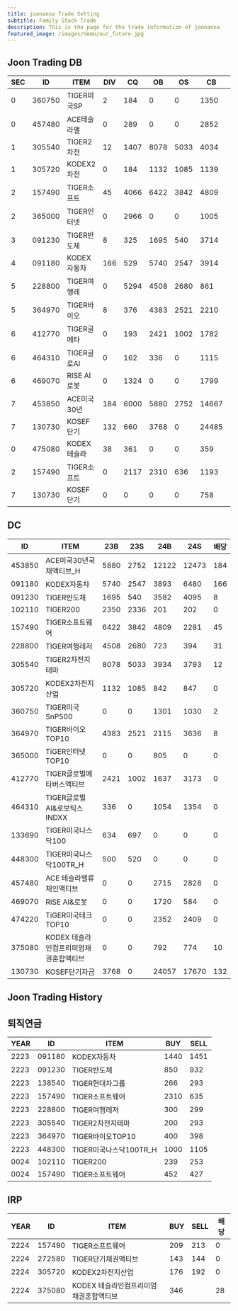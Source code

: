 ```yaml
---
title: joonanna Trade Setting
subtitle: Family Stock Trade
description: This is the page for the trade information of joonanna
featured_image: /images/demo/our_future.jpg
---
```

## Joon Trading DB

|SEC|ID|ITEM |DIV|CQ|OB|OS|CB|CS|
|---|--|-----|---|--|--|--|--|--|
|0|360750|TIGER미국SP|2|184|0|0|1350|1030|
|0|457480|ACE테슬라밸|0|289|0|0|2852|2828|
|1|305540|TIGER2차전|12|1407|8078|5033|4034|3793|
|1|305720|KODEX2차전|0|184|1132|1085|1139|847|
|2|157490|TIGER소프트|45|4066|6422|3842|4809|2386|
|2|365000|TIGER인터넷|0|2966|0|0|1005|0|
|3|091230|TIGER반도체|8|325|1695|540|3714|4095|
|4|091180|KODEX자동차|166|529|5740|2547|3914|6480|
|5|228800|TIGER여행레|0|5294|4508|2680|861|394|
|5|364970|TIGER바이오|8|376|4383|2521|2210|3636|
|6|412770|TIGER글메타|0|193|2421|1002|1782|3173|
|6|464310|TIGER글로AI|0|162|336| 0|1115|1354|
|6|469070|RISE AI로봇|0|1324|0|0|1799|584|
|7|453850|ACE미국30년|184|6000|5880|2752|14667|12900|
|7|130730|KOSEF단기|132|660|3768|0|24485|21393|
|0|475080|KODEX테슬라|38|361|0|0|359|0|
|2|157490|TIGER소프트|0|2117|2310|636|1193|1168|
|7|130730|KOSEF단기|0|0|0|0|758|740|



## DC
|ID|ITEM |23B|23S|24B|24S|배당|
|--|-----|---|----|---|----|--|
|453850|ACE미국30년국채액티브_H|5880|2752|12122|12473|184|
|091180|KODEX자동차|5740|2547|3893|6480|166|
|091230|TIGER반도체|1695|540|3582|4095|8|
|102110|TIGER200|2350|2336|201|202|0| 
|157490|TIGER소프트웨어|6422|3842|4809|2281|45|
|228800|TIGER여행레저|4508|2680|723|394|31|
|305540|TIGER2차전지테마|8078|5033|3934|3793|12|
|305720|KODEX2차전지산업|1132|1085|842|847|0|
|360750|TIGER미국SnP500|0|0|1301|1030|2|
|364970|TIGER바이오TOP10|4383|2521|2115|3636|8|
|365000|TiGER인터넷TOP10|0|0|805|0|0|
|412770|TIGER글로벌메타버스액티브|2421|1002|1637|3173|0| 
|464310|TIGER글로벌AI&로보틱스INDXX|336| 0|1054|1354|0|
|133690|TIGER미국나스닥100|634|697|0|0|0| 
|448300|TIGER미국나스닥100TR_H|500|520|0|0|0|
|457480|ACE 테슬라밸류체인액티브|0|0|2715|2828|0|
|469070|RISE AI&로봇|0|0|1720|584|0|
|474220|TiGER미국테크TOP10|0|0|2352|2409|0|
|375080|KODEX 테슬라인컴프리미엄채권혼합액티브|0|0|792|774|10|
|130730|KOSEF단기자금|3768|0|24057|17670|132|

## Joon Trading History
## 퇴직연금
|YEAR|ID|ITEM |BUY|SELL|
|----|--|-----|---|----|
|2223|091180|KODEX자동차|1440|1451|
|2223|091230|TIGER반도체|850|932|
|2223|138540|TIGER현대차그룹|266|293|
|2223|157490|TIGER소프트웨어|2310|635|
|2223|228800|TIGER여행레저|300|299|
|2223|305540|TIGER2차전지테마|200|293|
|2223|364970|TIGER바이오TOP10|400|398|
|2223|448300|TIGER미국나스닥100TR_H|1000|1105|
|0024|102110|TIGER200|239|253| 
|0024|157490|TIGER소프트웨어|452|427|

## IRP
|YEAR|ID|ITEM |BUY|SELL|배당|
|----|--|-----|---|----|--|
|2224|157490|TIGER소프트웨어|209|213|0|
|2224|272580|TIGER단기채권액티브|143|144|0| 
|2224|305720|KODEX2차전지산업|176|192|0|
|2224|375080|KODEX 테슬라인컴프리미엄채권혼합액티브|346||28|








